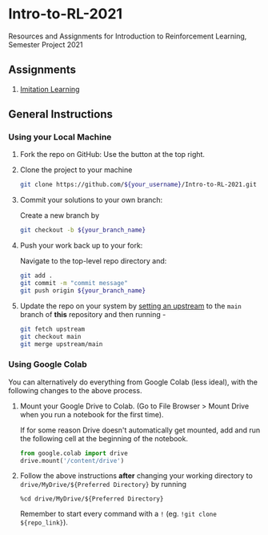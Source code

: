 # Intro-to-RL-2021
Resources and Assignments for Introduction to Reinforcement Learning, Semester Project 2021

## Assignments

1. [Imitation Learning](ImitationLearning)

## General Instructions

### Using your Local Machine
1. Fork the repo on GitHub: Use the button at the top right.
2. Clone the project to your machine

    ```bash
    git clone https://github.com/${your_username}/Intro-to-RL-2021.git
    ```

3. Commit your solutions to your own branch: 

    Create a new branch by

    ```bash
    git checkout -b ${your_branch_name}
    ```

4. Push your work back up to your fork: 

    Navigate to the top-level repo directory and:

    ```bash
    git add .
    git commit -m "commit message"
    git push origin ${your_branch_name} 
    ```

5. Update the repo on your system by [setting an upstream](https://docs.github.com/en/github/collaborating-with-pull-requests/working-with-forks/configuring-a-remote-for-a-fork) to the `main` branch of **this** repository and then running -  
    ```bash
    git fetch upstream
    git checkout main
    git merge upstream/main
    ```

### Using Google Colab
You can alternatively do everything from Google Colab (less ideal), with the following changes to the above process.

1. Mount your Google Drive to Colab. 
    (Go to File Browser > Mount Drive when you run a notebook for the first time).

    If for some reason Drive doesn't automatically get mounted, add and run the following cell at the beginning of the notebook.

    ```python
    from google.colab import drive
    drive.mount('/content/drive')
    ```

2. Follow the above instructions **after** changing your working directory to `drive/MyDrive/${Preferred Directory}` by running
    ```iPython
    %cd drive/MyDrive/${Preferred Directory}
    ```
    Remember to start every command with a `!` (eg. `!git clone ${repo_link}`). 